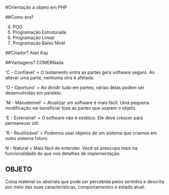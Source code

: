 #Orientação a objeto em PHP

##Como era?

4. POO
3. Programação Estruturada
2. Programação Linear
1. Programação Baixo Nível


##Criador?
Alan Kay

##Vantagens?
COMERNada

'C - Confiável' = O Isolamento entra as partes gera software seguro. Ao  alterar uma parte, nenhuma otra é afetada.

'O - Oportuno' = Ao dividir tudo em partes, várias delas podem ser desenvolvidas em paralelo.

'M - Manutenível' = Atualizar um software é mais fácil. Uma pequena modificação vai beneficiar toas as partes que usarem o objeto.

'E - Extensível'  = O software não é estático. Ele deve crescer para permanecer útil.

'R - Reutilizável' = Podemos usar objetos de um sistema que criamos em outro sistema futuro.

N - Natural = Mais fácil de entender. Você se preocupa mais na funcionalidade do que nos detalhes de implementação.

## OBJETO
Coisa material ou abstrata que pode ser percebida pelos sentidos e descrita por meio das suas características, comportamentos e estado atual.
